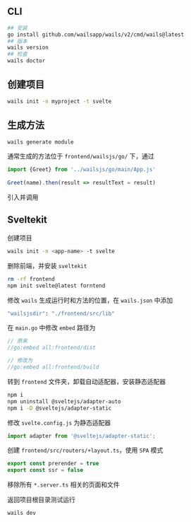 ## CLI

```bash
## 安装
go install github.com/wailsapp/wails/v2/cmd/wails@latest
## 版本
wails version
## 检查
wails doctor
```

## 创建项目

```bash
wails init -n myproject -t svelte
```

## 生成方法

```bash
wails generate module
```

通常生成的方法位于 `frontend/wailsjs/go/` 下，通过

```js
import {Greet} from '../wailsjs/go/main/App.js'
  
Greet(name).then(result => resultText = result)
```

引入并调用


## Sveltekit

创建项目

```bash
wails init -n <app-name> -t svelte
```

删除前端，并安装 `sveltekit`

```bash
rm -rf frontend
npm init svelte@latest forntend
```

修改 `wails` 生成运行时和方法的位置，在 `wails.json` 中添加

```bash
"wailsjsdir": "./frontend/src/lib"
```

在 `main.go` 中修改 `embed` 路径为

```go
// 原来
//go:embed all:frontend/dist

// 修改为
//go:embed all:frontend/build
```

转到 `frontend` 文件夹，卸载自动适配器，安装静态适配器

```bash
npm i
npm uninstall @sveltejs/adapter-auto
npm i -D @sveltejs/adapter-static
```

修改 `svelte.config.js` 为静态适配器

```js
import adapter from '@sveltejs/adapter-static';
```

创建 `frontend/src/routers/+layout.ts`，使用 `SPA` 模式

```js
export const prerender = true
export const ssr = false
```

移除所有 `*.server.ts` 相关的页面和文件

返回项目根目录测试运行

```bash
wails dev
```